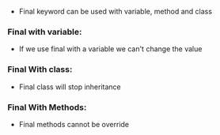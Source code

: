 - Final keyword can be used with variable, method and class

### Final with variable:
- If we use final with a variable we can't change the value

### Final With class:
- Final class will stop inheritance

### Final With Methods:
- Final methods cannot be override 